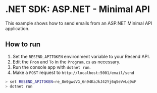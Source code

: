 .NET SDK: ASP.NET - Minimal API
=====================================================================

This example shows how to send emails from an ASP.NET Minimal API
application.


How to run
---------------------------------------------------------------------

1. Set the `RESEND_APITOKEN` environment variable to your Resend API.
2. Edit the `From` and `To` in the `Program.cs` as necessary.
3. Run the console app with `dotnet run`.
4. Make a `POST` request to `http://localhost:5001/email/send`

```bash
> set RESEND_APITOKEN=re_8m9gwsVG_6n94KaJkJ42Yj6qSeVvLq9xF
> dotnet run
```